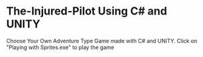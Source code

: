 # The-Injured-Pilot Using C# and UNITY
Choose Your Own Adventure Type Game made with C# and UNITY.
Click on "Playing with Sprites.exe" to play the game
